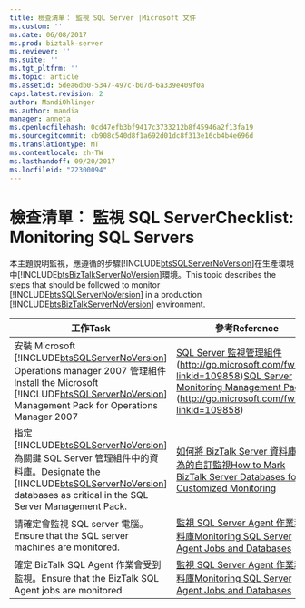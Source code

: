 ```yaml
---
title: 檢查清單： 監視 SQL Server |Microsoft 文件
ms.custom: ''
ms.date: 06/08/2017
ms.prod: biztalk-server
ms.reviewer: ''
ms.suite: ''
ms.tgt_pltfrm: ''
ms.topic: article
ms.assetid: 5dea6db0-5347-497c-b07d-6a339e409f0a
caps.latest.revision: 2
author: MandiOhlinger
ms.author: mandia
manager: anneta
ms.openlocfilehash: 0cd47efb3bf9417c3733212b8f45946a2f13fa19
ms.sourcegitcommit: cb908c540d8f1a692d01dc8f313e16cb4b4e696d
ms.translationtype: MT
ms.contentlocale: zh-TW
ms.lasthandoff: 09/20/2017
ms.locfileid: "22300094"
---
```

# <a name="checklist-monitoring-sql-servers"></a><span data-ttu-id="acdfd-102">檢查清單： 監視 SQL Server</span><span class="sxs-lookup"><span data-stu-id="acdfd-102">Checklist: Monitoring SQL Servers</span></span>
<span data-ttu-id="acdfd-103">本主題說明監視，應遵循的步驟[!INCLUDE[btsSQLServerNoVersion](../includes/btssqlservernoversion-md.md)]在生產環境中[!INCLUDE[btsBizTalkServerNoVersion](../includes/btsbiztalkservernoversion-md.md)]環境。</span><span class="sxs-lookup"><span data-stu-id="acdfd-103">This topic describes the steps that should be followed to monitor [!INCLUDE[btsSQLServerNoVersion](../includes/btssqlservernoversion-md.md)] in a production [!INCLUDE[btsBizTalkServerNoVersion](../includes/btsbiztalkservernoversion-md.md)] environment.</span></span>  
  
|<span data-ttu-id="acdfd-104">工作</span><span class="sxs-lookup"><span data-stu-id="acdfd-104">Task</span></span>|<span data-ttu-id="acdfd-105">參考</span><span class="sxs-lookup"><span data-stu-id="acdfd-105">Reference</span></span>|  
|----------|---------------|  
|<span data-ttu-id="acdfd-106">安裝 Microsoft [!INCLUDE[btsSQLServerNoVersion](../includes/btssqlservernoversion-md.md)] Operations manager 2007 管理組件</span><span class="sxs-lookup"><span data-stu-id="acdfd-106">Install the Microsoft [!INCLUDE[btsSQLServerNoVersion](../includes/btssqlservernoversion-md.md)] Management Pack for Operations Manager 2007</span></span>|<span data-ttu-id="acdfd-107">[SQL Server 監視管理組件](http://go.microsoft.com/fwlink/?linkid=109858)(http://go.microsoft.com/fwlink/?linkid=109858)</span><span class="sxs-lookup"><span data-stu-id="acdfd-107">[SQL Server Monitoring Management Pack](http://go.microsoft.com/fwlink/?linkid=109858) (http://go.microsoft.com/fwlink/?linkid=109858)</span></span>|  
|<span data-ttu-id="acdfd-108">指定[!INCLUDE[btsSQLServerNoVersion](../includes/btssqlservernoversion-md.md)]為關鍵 SQL Server 管理組件中的資料庫。</span><span class="sxs-lookup"><span data-stu-id="acdfd-108">Designate the [!INCLUDE[btsSQLServerNoVersion](../includes/btssqlservernoversion-md.md)] databases as critical in the SQL Server Management Pack.</span></span>|[<span data-ttu-id="acdfd-109">如何將 BizTalk Server 資料庫標示為的自訂監視</span><span class="sxs-lookup"><span data-stu-id="acdfd-109">How to Mark BizTalk Server Databases for Customized Monitoring</span></span>](../technical-guides/how-to-mark-biztalk-server-databases-for-customized-monitoring.md)|  
|<span data-ttu-id="acdfd-110">請確定會監視 SQL server 電腦。</span><span class="sxs-lookup"><span data-stu-id="acdfd-110">Ensure that the SQL server machines are monitored.</span></span>|[<span data-ttu-id="acdfd-111">監視 SQL Server Agent 作業和資料庫</span><span class="sxs-lookup"><span data-stu-id="acdfd-111">Monitoring SQL Server Agent Jobs and Databases</span></span>](../technical-guides/monitoring-sql-server-agent-jobs-and-databases.md)|  
|<span data-ttu-id="acdfd-112">確定 BizTalk SQL Agent 作業會受到監視。</span><span class="sxs-lookup"><span data-stu-id="acdfd-112">Ensure that the BizTalk SQL Agent jobs are monitored.</span></span>|[<span data-ttu-id="acdfd-113">監視 SQL Server Agent 作業和資料庫</span><span class="sxs-lookup"><span data-stu-id="acdfd-113">Monitoring SQL Server Agent Jobs and Databases</span></span>](../technical-guides/monitoring-sql-server-agent-jobs-and-databases.md)|